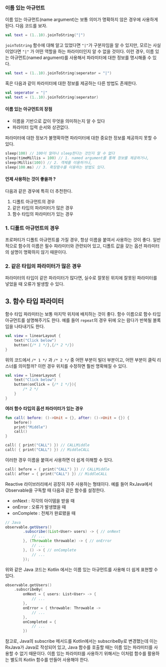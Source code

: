 ### 이름 있는 아규먼트

이름 있는 아규먼트(name argument)는 보통 의미가 명확하지 않은 경우에 사용하게 된다. 다음 코드를 보자.

```Kotlin
val text = (1..10).joinToString("|")
```

`joinToString` 함수에 대해 알고 있었다면 `"|"`가 구분자임을 알 수 있지만, 모르는 사실이었다면 `"|"` 가 어떤 역할을 하는 파라미터인지 알 수 없을 것이다. 이런 경우, 이름 있는 아규먼트(named argument)를 사용해서 파라미터에 대한 정보를 명시해줄 수 있다.

```Kotlin
val text = (1..10).joinToString(seperator = "|")
```

혹은 다음과 같이 파라미터에 대한 정보를 제공하는 다른 방법도 존재한다.

```Kotlin
val seperator = "|"
val text = (1..10).joinToString(seperator)
```

#### 이름 있는 아규먼트의 장점

- 이름을 기반으로 값이 무엇을 의미하는지 알 수 있다
- 파라미터 입력 순서와 상관없다.

파라미터에 대한 정보가 불명확하면 파라미터에 대한 중요한 정보를 제공하지 못할 수 있다.

```Kotlin
sleep(100) // 100이 얼마나 sleep한다는 것인지 알 수 없다
sleep(timeMillis = 100) // 1. named argument를 통해 정보를 제공하거나,
sleep(Millis(100)) // 2. 객체를 이용하거나,
sleep(100.ms) // 3. 확장함수를 이용하는 방법도 있다.
```

#### 언제 사용하는 것이 좋을까 ?

다음과 같은 경우에 특히 더 추천한다.

1. 디폴트 아규먼트의 경우
2. 같은 타입의 파라미터가 많은 경우
3. 함수 타입의 파라미터가 있는 경우

### 1. 디폴트 아규먼트의 경우

프로퍼티가 디폴트 아규먼트를 가질 경우, 항상 이름을 붙여서 사용하는 것이 좋다. 일반적으로 함수의 이름은 필수 파라미터와 관련되어 있고, 디폴트 값을 갖는 옵션 파라미터의 설명이 명확하지 않기 때문이다.

### 2. 같은 타입의 파라미터가 많은 경우

파라미터의 타입이 같은 파라미터가 많다면, 실수로 잘못된 위치에 잘못된 파라미터를 넣었을 때 오류가 발생할 수 있다. 

## 3. 함수 타입 파라미터

함수 타입 파라미터는 보통 마지막 위치에 배치하는 것이 좋다. 함수 이름으로 함수 타입 아규먼트를 설명해주기도 한다. 예를 들어 `repeat`의 경우 뒤에 오는 람다가 반복될 블록임을 나타내기도 한다. 

```Kotlin
val view = linearLayout {
	text("Click below")
	button({/* 1 */},{/* 2 */})
}
```

위의 코드에서 `/* 1 */` 과  `/* 2 */` 중 어떤 부분이 빌더 부분이고, 어떤 부분이 클릭 리스너를 의미할까? 이런 경우 위치를 수정하면 훨씬 명확해질 수 있다.

```Kotlin
val view = linearLayout {
	text("Click below")
	button(onClick = {/* 1 */}){
		/* 2 */
	}
}
```

**여러 함수 타입의 옵션 파라미터가 있는 경우**

```Kotlin
fun call( before: ()->Unit = {}, after: ()->Unit = {}) {
	before()
	print("Middle")
	call()
}

call( { print("CALL") }) // CALLMiddle
call( { print("CALL") }) // MiddleCALL
```

이러한 경우 이름을 붙여서 사용하면 더 쉽게 이해할 수 있다.

```Kotlin
call( before = { print("CALL") }) // CALLMiddle
call( after = { print("CALL") }) // MiddleCALL
```

Reactive 라이브러리에서 굉장히 자주 사용하는 형태이다. 예를 들어 RxJava에서 Observable을 구독할 때 다음과 같은 함수를 설정한다.

- onNext : 각각의 아이템을 받을 때
- onError : 오류가 발생했을 때
- onComplete : 전체가 완료됐을 때

```Java
// Java
observable.getUsers()
		.subscribe((List<User> users) -> { // onNext
			// ...
		}, (Throwable throwable) -> { // onError
			// ...
		}, () -> { // onComplete
			// ...
		});
```

위와 같은 Java 코드는 Kotlin 에서는 이름 있는 아규먼트를 사용해 더 쉽게 표현할 수 있다.

```Kotlin
observable.getUsers()
	.subscribeBy(
		onNext = { users: List<User> -> {
			// ...
		},
		onError = { throwable: Throwable -> 
			// ...
		},
		onCompleted = {
			// ...
		})
```

참고로, Java의 subscribe 메서드를 Kotlin에서는 subscribeBy로 변경했는데 이는 RxJava가 Java로 작성되어 있고, Java 함수를 호출할 때는 이름 있는 파라미터를 사용할 수 없기 때문이다. 이름 있는 파라미터를 사용하기 위해서는 이처럼 함수를 활용하는 별도의 Kotlin 함수를 만들어 사용해야 한다.